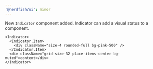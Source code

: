 ```yaml
---
'@nerdfish/ui': minor
---
```


New `Indicator` component added. Indicator can add a visual status to a component.

```tsx
<Indicator>
  <Indicator.Item>
    <div className="size-4 rounded-full bg-pink-500" />
  </Indicator.Item>
  <div className="grid size-32 place-items-center bg-muted">content</div>
</Indicator>
```
